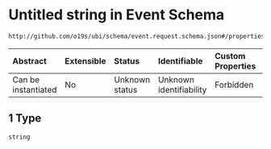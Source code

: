 # Untitled string in Event Schema

```txt
http://github.com/o19s/ubi/schema/event.request.schema.json#/properties/action_name/oneOf/1
```



| Abstract            | Extensible | Status         | Identifiable            | Custom Properties | Additional Properties | Access Restrictions | Defined In                                                                                |
| :------------------ | :--------- | :------------- | :---------------------- | :---------------- | :-------------------- | :------------------ | :---------------------------------------------------------------------------------------- |
| Can be instantiated | No         | Unknown status | Unknown identifiability | Forbidden         | Allowed               | none                | [event.request.schema.json\*](../../out/event.request.schema.json "open original schema") |

## 1 Type

`string`
